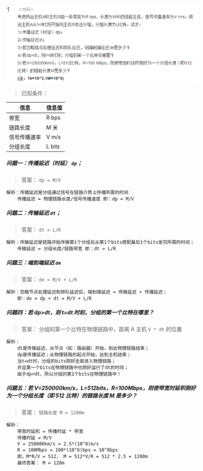 ![第2周作业1题目](./static/02/题目.png)

> 已知条件：

| 信息         | 信息值 |
| ------------ | ------ |
| 带宽         | R bps  |
| 链路长度     | M 米   |
| 信号传播速率 | V m/s  |
| 分组长度     | L bits |

##### 问题一：传播延迟（时延） `dp`；

> 答案： `dp = M/V`

```
解析：传播延迟是分组通过信号在链路介质上传播所需的时间
    传播延迟 = 物理链路长度/信号传播速度 即：dp = M/V
```

##### 问题二：传输延迟 `dt`；

> 答案： `dt = L/R`

```
解析：传输延迟是链路开始传输第1个分组后从第1个bits搭配最后1个bits发完所需的时间；
    传输延迟 = 分组长度/链路带宽 即：dt = L/R
```

##### 问题三：端到端延迟 `de`

> 答案： `de = M/V + L/R`

```
解析：忽略节点处理延迟和排队延迟后，端到端延迟 = 传输延迟 + 传播延迟；
    即：de = dp + dt = M/V + L/R
```

##### 问题四：若 dp>dt，则 t=dt 时刻，分组的第一个比特在哪里？

> 答案： 分组的第一个比特在物理链路中，距离 A 主机 `V * dt` 的位置

```
解析：
    dt是传输延迟，从节点（如：路由器）开始，到达物理链路结束；
    dp是传播延迟；从物理链路的起点开始，达到主机结束；
    当t=dt时，分组的bits刚好全部进入物理链路；
    并且第一个bits在物理链路中也刚好运行了dt的时间；
    由于dp>dt，所以分组的第1个bits在物理链路中！
```

##### 问题五：若 V=250000km/s，L=512bits，R=100Mbps，则使带宽时延积刚好为一个分组长度（即 512 比特）的链路长度 M 是多少？

> 答案： `链路长度 M = 1280m`

```
解析：
    带宽时延机 = 传播时延 * 带宽
    传播时延 = M/V
    V = 250000km/s = 2.5*(10^8)m/s
    R = 100Mbps = 100*(10^6)bps = 10^8bps
    即，M*R/V = 512， M = 512*V/R = 512 * 2.5 = 1280m
    最终答案： M = 128m
```
